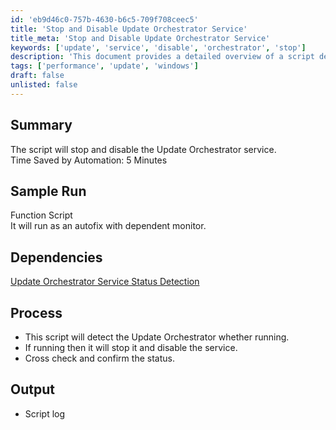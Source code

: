 ```yaml
---
id: 'eb9d46c0-757b-4630-b6c5-709f708ceec5'
title: 'Stop and Disable Update Orchestrator Service'
title_meta: 'Stop and Disable Update Orchestrator Service'
keywords: ['update', 'service', 'disable', 'orchestrator', 'stop']
description: 'This document provides a detailed overview of a script designed to stop and disable the Update Orchestrator service, including its dependencies, process, and expected output. The automation saves approximately 5 minutes of manual effort.'
tags: ['performance', 'update', 'windows']
draft: false
unlisted: false
---
```

## Summary

The script will stop and disable the Update Orchestrator service.  
Time Saved by Automation: 5 Minutes  

## Sample Run

Function Script  
It will run as an autofix with dependent monitor.  

## Dependencies

[Update Orchestrator Service Status Detection](https://proval.itglue.com/DOC-5078775-7909077)  

## Process

- This script will detect the Update Orchestrator whether running.
- If running then it will stop it and disable the service.
- Cross check and confirm the status.

## Output

- Script log












